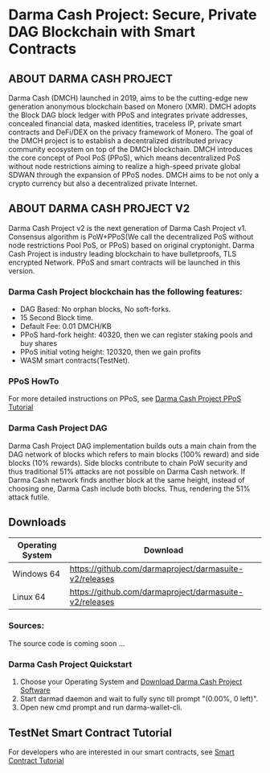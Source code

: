 # Darma Cash Project: Secure, Private DAG Blockchain with Smart Contracts

## ABOUT DARMA CASH PROJECT
Darma Cash (DMCH) launched in 2019, aims to be the cutting-edge new generation anonymous blockchain based on Monero (XMR). DMCH adopts the Block DAG block ledger with PPoS and integrates private addresses, concealed financial data, masked identities, traceless IP, private smart contracts and DeFi/DEX on the privacy framework of Monero. The goal of the DMCH project is to establish a decentralized distributed privacy community ecosystem on top of the DMCH blockchain. DMCH introduces the core concept of Pool PoS (PPoS), which means decentralized PoS without node restrictions aiming to realize a high-speed private global SDWAN through the expansion of PPoS nodes. DMCH aims to be not only a crypto currency but also a decentralized private Internet.

## ABOUT DARMA CASH PROJECT V2
Darma Cash Project v2 is the next generation of Darma Cash Project v1. Consensus algorithm is PoW+PPoS(We call the decentralized PoS without node restrictions Pool PoS, or PPoS) based on original cryptonight. Darma Cash Project is industry leading blockchain to have bulletproofs, TLS encrypted Network. PPoS and smart contracts will be launched in this version.

### Darma Cash Project blockchain has the following features:
 - DAG Based: No orphan blocks, No soft-forks.
 - 15 Second Block time.
 - Default Fee: 0.01 DMCH/KB
 - PPoS hard-fork height: 40320, then we can register staking pools and buy shares
 - PPoS initial voting height: 120320, then we gain profits
 - WASM smart contracts(TestNet). 

### PPoS HowTo
For more detailed instructions on PPoS, see [Darma Cash Project PPoS Tutorial](https://github.com/darmaproject/wiki/blob/master/dpos.md)

### Darma Cash Project DAG
Darma Cash Project DAG implementation builds outs a main chain from the DAG network of blocks which refers to main blocks (100% reward) and side blocks (10% rewards). Side blocks contribute to chain PoW security and thus traditional 51% attacks are not possible on Darma Cash network. If Darma Cash network finds another block at the same height, instead of choosing one, Darma Cash include both blocks. Thus, rendering the 51% attack futile.

## Downloads
| Operating System | Download                                 |
| ---------------- | ---------------------------------------- |
| Windows 64       | https://github.com/darmaproject/darmasuite-v2/releases |
| Linux 64         | https://github.com/darmaproject/darmasuite-v2/releases |

### Sources:

The source code is coming soon ...

### Darma Cash Project Quickstart
1. Choose your Operating System and [Download Darma Cash Project Software](https://github.com/darmaproject/darmasuite-v2/releases)
2. Start darmad daemon and wait to fully sync till prompt "(0.00%, 0 left)".
3. Open new cmd prompt and run darma-wallet-cli.

## TestNet Smart Contract Tutorial 

For developers who are interested in our smart contracts, see [Smart Contract Tutorial](https://github.com/darmaproject/wiki/blob/master/contract-dev.md)

